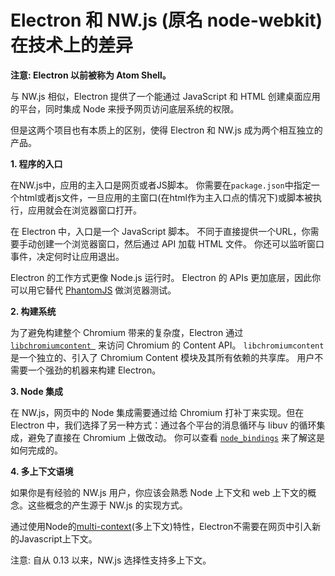 # Electron 和 NW.js (原名 node-webkit) 在技术上的差异

**注意: Electron 以前被称为 Atom Shell。**

与 NW.js 相似，Electron 提供了一个能通过 JavaScript 和 HTML 创建桌面应用的平台，同时集成 Node 来授予网页访问底层系统的权限。

但是这两个项目也有本质上的区别，使得 Electron 和 NW.js 成为两个相互独立的产品。

**1. 程序的入口**

在NW.js中，应用的主入口是网页或者JS脚本。 你需要在`package.json`中指定一个html或者js文件，一旦应用的主窗口(在html作为主入口点的情况下)或脚本被执行，应用就会在浏览器窗口打开。

在 Electron 中，入口是一个 JavaScript 脚本。 不同于直接提供一个URL，你需要手动创建一个浏览器窗口，然后通过 API 加载 HTML 文件。 你还可以监听窗口事件，决定何时让应用退出。

Electron 的工作方式更像 Node.js 运行时。 Electron 的 APIs 更加底层，因此你可以用它替代 [PhantomJS](http://phantomjs.org/) 做浏览器测试。

**2. 构建系统**

为了避免构建整个 Chromium 带来的复杂度，Electron 通过 [`libchromiumcontent `](https://github.com/electron/libchromiumcontent) 来访问 Chromium 的 Content API。 `libchromiumcontent` 是一个独立的、引入了 Chromium Content 模块及其所有依赖的共享库。 用户不需要一个强劲的机器来构建 Electron。

**3. Node 集成**

在 NW.js，网页中的 Node 集成需要通过给 Chromium 打补丁来实现。但在 Electron 中，我们选择了另一种方式：通过各个平台的消息循环与 libuv 的循环集成，避免了直接在 Chromium 上做改动。 你可以查看 [`node_bindings`](https://github.com/electron/electron/tree/master/atom/common) 来了解这是如何完成的。

**4. 多上下文语境**

如果你是有经验的 NW.js 用户，你应该会熟悉 Node 上下文和 web 上下文的概念。这些概念的产生源于 NW.js 的实现方式。

通过使用Node的[multi-context](https://github.com/nodejs/node-v0.x-archive/commit/756b622)(多上下文)特性，Electron不需要在网页中引入新的Javascript上下文。

注意: 自从 0.13 以来，NW.js 选择性支持多上下文。